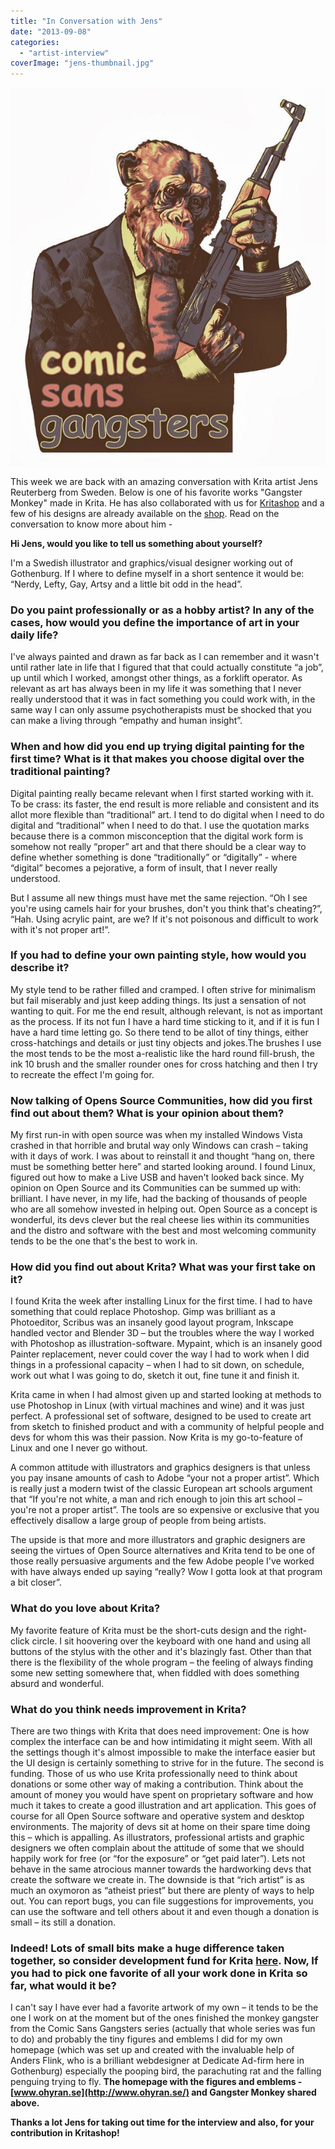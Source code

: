 ```yaml
---
title: "In Conversation with Jens"
date: "2013-09-08"
categories: 
  - "artist-interview"
coverImage: "jens-thumbnail.jpg"
---
```


[![comic-sans-gangster](images/comic-sans-gangster.jpg)](https://krita.org/wp-content/uploads/2013/09/comic-sans-gangster.jpg)

This week we are back with an amazing conversation with Krita artist Jens Reuterberg from Sweden. Below is one of his favorite works "Gangster Monkey" made in Krita. He has also collaborated with us for [Kritashop](http://www.zazzle.com/kritashop?GroupProducts=False&pg=1&sd=desc&st=date_created) and a few of his designs are already available on the [shop](http://www.zazzle.com/kritashop?GroupProducts=False&pg=1&sd=desc&st=date_created). Read on the conversation to know more about him -

**Hi Jens, would you like to tell us something about yourself?**

I'm a Swedish illustrator and graphics/visual designer working out of Gothenburg. If I where to define myself in a short sentence it would be: “Nerdy, Lefty, Gay, Artsy and a little bit odd in the head”.

### **Do you paint professionally or as a hobby artist? In any of the cases, how would you define the importance of art in your daily life?**

I've always painted and drawn as far back as I can remember and it wasn't until rather late in life that I figured that that could actually constitute “a job”, up until which I worked, amongst other things, as a forklift operator. As relevant as art has always been in my life it was something that I never really understood that it was in fact something you could work with, in the same way I can only assume psychotherapists must be shocked that you can make a living through “empathy and human insight”.

### **When and how did you end up trying digital painting for the first time? What is it that makes you choose digital over the traditional painting?**

Digital painting really became relevant when I first started working with it. To be crass: its faster, the end result is more reliable and consistent and its allot more flexible than “traditional” art. I tend to do digital when I need to do digital and “traditional” when I need to do that. I use the quotation marks because there is a common misconception that the digital work form is somehow not really “proper” art and that there should be a clear way to define whether something is done “traditionally” or “digitally” - where “digital” becomes a pejorative, a form of insult, that I never really understood.

But I assume all new things must have met the same rejection. “Oh I see you're using camels hair for your brushes, don't you think that's cheating?”, “Hah. Using acrylic paint, are we? If it's not poisonous and difficult to work with it's not proper art!”.

### **If you had to define your own painting style, how would you describe it?**

My style tend to be rather filled and cramped. I often strive for minimalism but fail miserably and just keep adding things. Its just a sensation of not wanting to quit. For me the end result, although relevant, is not as important as the process. If its not fun I have a hard time sticking to it, and if it is fun I have a hard time letting go. So there tend to be allot of tiny things, either cross-hatchings and details or just tiny objects and jokes.The brushes I use the most tends to be the most a-realistic like the hard round fill-brush, the ink 10 brush and the smaller rounder ones for cross hatching and then I try to recreate the effect I'm going for.

### **Now talking of Opens Source Communities, how did you first find out about them? What is your opinion about them?**

My first run-in with open source was when my installed Windows Vista crashed in that horrible and brutal way only Windows can crash – taking with it days of work. I was about to reinstall it and thought “hang on, there must be something better here” and started looking around. I found Linux, figured out how to make a Live USB and haven't looked back since. My opinion on Open Source and its Communities can be summed up with: brilliant. I have never, in my life, had the backing of thousands of people who are all somehow invested in helping out. Open Source as a concept is wonderful, its devs clever but the real cheese lies within its communities and the distro and software with the best and most welcoming community tends to be the one that's the best to work in.

### **How did you find out about Krita? What was your first take on it?**

I found Krita the week after installing Linux for the first time. I had to have something that could replace Photoshop. Gimp was brilliant as a Photoeditor, Scribus was an insanely good layout program, Inkscape handled vector and Blender 3D – but the troubles where the way I worked with Photoshop as illustration-software. Mypaint, which is an insanely good Painter replacement, never could cover the way I had to work when I did things in a professional capacity – when I had to sit down, on schedule, work out what I was going to do, sketch it out, fine tune it and finish it.

Krita came in when I had almost given up and started looking at methods to use Photoshop in Linux (with virtual machines and wine) and it was just perfect. A professional set of software, designed to be used to create art from sketch to finished product and with a community of helpful people and devs for whom this was their passion. Now Krita is my go-to-feature of Linux and one I never go without.

A common attitude with illustrators and graphics designers is that unless you pay insane amounts of cash to Adobe “your not a proper artist”. Which is really just a modern twist of the classic European art schools argument that “If you're not white, a man and rich enough to join this art school – you're not a proper artist”. The tools are so expensive or exclusive that you effectively disallow a large group of people from being artists.

The upside is that more and more illustrators and graphic designers are seeing the virtues of Open Source alternatives and Krita tend to be one of those really persuasive arguments and the few Adobe people I've worked with have always ended up saying “really? Wow I gotta look at that program a bit closer”.

### **What do you love about Krita?**

My favorite feature of Krita must be the short-cuts design and the right-click circle. I sit hoovering over the keyboard with one hand and using all buttons of the stylus with the other and it's blazingly fast. Other than that there is the flexibility of the whole program – the feeling of always finding some new setting somewhere that, when fiddled with does something absurd and wonderful.

### **What do you think needs improvement in Krita?**

There are two things with Krita that does need improvement: One is how complex the interface can be and how intimidating it might seem. With all the settings though it's almost impossible to make the interface easier but the UI design is certainly something to strive for in the future. The second is funding. Those of us who use Krita professionally need to think about donations or some other way of making a contribution. Think about the amount of money you would have spent on proprietary software and how much it takes to create a good illustration and art application. This goes of course for all Open Source software and operative system and desktop environments. The majority of devs sit at home on their spare time doing this – which is appalling. As illustrators, professional artists and graphic designers we often complain about the attitude of some that we should happily work for free (or “for the exposure” or “get paid later”). Lets not behave in the same atrocious manner towards the hardworking devs that create the software we create in. The downside is that “rich artist” is as much an oxymoron as “atheist priest” but there are plenty of ways to help out. You can report bugs, you can file suggestions for improvements, you can use the software and tell others about it and even though a donation is small – its still a donation.

### **Indeed! Lots of small bits make a huge difference taken together, so consider development fund for Krita [here](http://krita.org/support-krita#general). Now, If you had to pick one favorite of all your work done in Krita so far, what would it be?**

I can't say I have ever had a favorite artwork of my own – it tends to be the one I work on at the moment but of the ones finished the monkey gangster from the Comic Sans Gangsters series (actually that whole series was fun to do) and probably the tiny figures and emblems I did for my own homepage (which was set up and created with the invaluable help of Anders Flink, who is a brilliant webdesigner at Dedicate Ad-firm here in Gothenburg) especially the pooping bird, the parachuting rat and the falling penguing trying to fly. **The homepage with the figures and emblems - [www.ohyran.se](http://www.ohyran.se/) and Gangster Monkey shared above.**

**Thanks a lot Jens for taking out time for the interview and also, for your contribution in Kritashop!**
